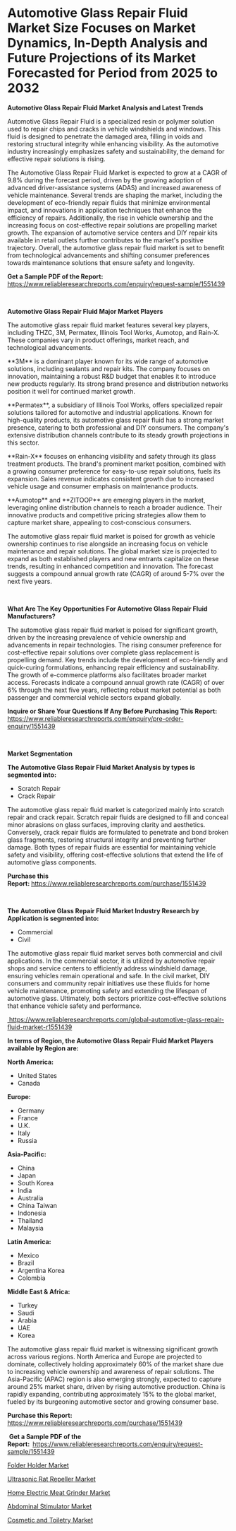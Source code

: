 <p><h1>Automotive Glass Repair Fluid Market Size Focuses on Market Dynamics, In-Depth Analysis and Future Projections of its Market Forecasted for Period from 2025 to 2032</h1></p><p><strong>Automotive Glass Repair Fluid Market Analysis and Latest Trends</strong></p>
<p><p>Automotive Glass Repair Fluid is a specialized resin or polymer solution used to repair chips and cracks in vehicle windshields and windows. This fluid is designed to penetrate the damaged area, filling in voids and restoring structural integrity while enhancing visibility. As the automotive industry increasingly emphasizes safety and sustainability, the demand for effective repair solutions is rising.</p><p>The Automotive Glass Repair Fluid Market is expected to grow at a CAGR of 9.8% during the forecast period, driven by the growing adoption of advanced driver-assistance systems (ADAS) and increased awareness of vehicle maintenance. Several trends are shaping the market, including the development of eco-friendly repair fluids that minimize environmental impact, and innovations in application techniques that enhance the efficiency of repairs. Additionally, the rise in vehicle ownership and the increasing focus on cost-effective repair solutions are propelling market growth. The expansion of automotive service centers and DIY repair kits available in retail outlets further contributes to the market's positive trajectory. Overall, the automotive glass repair fluid market is set to benefit from technological advancements and shifting consumer preferences towards maintenance solutions that ensure safety and longevity.</p></p>
<p><strong>Get a Sample PDF of the Report:&nbsp;</strong> <a href="https://www.reliableresearchreports.com/enquiry/request-sample/1551439?utm_campaign=40&utm_medium=2&utm_source=Github&utm_content=ia&utm_term=06022025&utm_id=automotive-glass-repair-fluid">https://www.reliableresearchreports.com/enquiry/request-sample/1551439</a></p>
<p>&nbsp;</p>
<p><strong>Automotive Glass Repair Fluid Major Market Players</strong></p>
<p><p>The automotive glass repair fluid market features several key players, including THZC, 3M, Permatex, Illinois Tool Works, Aumotop, and Rain-X. These companies vary in product offerings, market reach, and technological advancements.</p><p>**3M** is a dominant player known for its wide range of automotive solutions, including sealants and repair kits. The company focuses on innovation, maintaining a robust R&D budget that enables it to introduce new products regularly. Its strong brand presence and distribution networks position it well for continued market growth.</p><p>**Permatex**, a subsidiary of Illinois Tool Works, offers specialized repair solutions tailored for automotive and industrial applications. Known for high-quality products, its automotive glass repair fluid has a strong market presence, catering to both professional and DIY consumers. The company's extensive distribution channels contribute to its steady growth projections in this sector.</p><p>**Rain-X** focuses on enhancing visibility and safety through its glass treatment products. The brand's prominent market position, combined with a growing consumer preference for easy-to-use repair solutions, fuels its expansion. Sales revenue indicates consistent growth due to increased vehicle usage and consumer emphasis on maintenance products.</p><p>**Aumotop** and **ZITOOP** are emerging players in the market, leveraging online distribution channels to reach a broader audience. Their innovative products and competitive pricing strategies allow them to capture market share, appealing to cost-conscious consumers.</p><p>The automotive glass repair fluid market is poised for growth as vehicle ownership continues to rise alongside an increasing focus on vehicle maintenance and repair solutions. The global market size is projected to expand as both established players and new entrants capitalize on these trends, resulting in enhanced competition and innovation. The forecast suggests a compound annual growth rate (CAGR) of around 5-7% over the next five years.</p></p>
<p>&nbsp;</p>
<p><strong>What Are The Key Opportunities For Automotive Glass Repair Fluid Manufacturers?</strong></p>
<p><p>The automotive glass repair fluid market is poised for significant growth, driven by the increasing prevalence of vehicle ownership and advancements in repair technologies. The rising consumer preference for cost-effective repair solutions over complete glass replacement is propelling demand. Key trends include the development of eco-friendly and quick-curing formulations, enhancing repair efficiency and sustainability. The growth of e-commerce platforms also facilitates broader market access. Forecasts indicate a compound annual growth rate (CAGR) of over 6% through the next five years, reflecting robust market potential as both passenger and commercial vehicle sectors expand globally.</p></p>
<p><strong>Inquire or Share Your Questions If Any Before Purchasing This Report:</strong> <a href="https://www.reliableresearchreports.com/enquiry/pre-order-enquiry/1551439?utm_campaign=40&utm_medium=2&utm_source=Github&utm_content=ia&utm_term=06022025&utm_id=automotive-glass-repair-fluid">https://www.reliableresearchreports.com/enquiry/pre-order-enquiry/1551439</a></p>
<p>&nbsp;</p>
<p><strong>Market Segmentation</strong></p>
<p><strong>The Automotive Glass Repair Fluid Market Analysis by types is segmented into:</strong></p>
<p><ul><li>Scratch Repair</li><li>Crack Repair</li></ul></p>
<p><p>The automotive glass repair fluid market is categorized mainly into scratch repair and crack repair. Scratch repair fluids are designed to fill and conceal minor abrasions on glass surfaces, improving clarity and aesthetics. Conversely, crack repair fluids are formulated to penetrate and bond broken glass fragments, restoring structural integrity and preventing further damage. Both types of repair fluids are essential for maintaining vehicle safety and visibility, offering cost-effective solutions that extend the life of automotive glass components.</p></p>
<p><strong>Purchase this Report:&nbsp;</strong><a href="https://www.reliableresearchreports.com/purchase/1551439?utm_campaign=40&utm_medium=2&utm_source=Github&utm_content=ia&utm_term=06022025&utm_id=automotive-glass-repair-fluid">https://www.reliableresearchreports.com/purchase/1551439</a></p>
<p>&nbsp;</p>
<p><strong>The Automotive Glass Repair Fluid Market Industry Research by Application is segmented into:</strong></p>
<p><ul><li>Commercial</li><li>Civil</li></ul></p>
<p><p>The automotive glass repair fluid market serves both commercial and civil applications. In the commercial sector, it is utilized by automotive repair shops and service centers to efficiently address windshield damage, ensuring vehicles remain operational and safe. In the civil market, DIY consumers and community repair initiatives use these fluids for home vehicle maintenance, promoting safety and extending the lifespan of automotive glass. Ultimately, both sectors prioritize cost-effective solutions that enhance vehicle safety and performance.</p></p>
<p><a href="https://www.reliableresearchreports.com/global-automotive-glass-repair-fluid-market-r1551439?utm_campaign=40&utm_medium=2&utm_source=Github&utm_content=ia&utm_term=06022025&utm_id=automotive-glass-repair-fluid">&nbsp;https://www.reliableresearchreports.com/global-automotive-glass-repair-fluid-market-r1551439</a></p>
<p><strong>In terms of Region, the Automotive Glass Repair Fluid Market Players available by Region are:</strong></p>
<p>
    <p> <strong> North America: </strong>
        <ul>
            <li>United States</li>
            <li>Canada</li>
        </ul>
        </p> 
    <p> <strong> Europe: </strong>
        <ul>
            <li>Germany</li>
            <li>France</li>
            <li>U.K.</li>
            <li>Italy</li>
            <li>Russia</li>
        </ul>
        </p> 
    <p> <strong> Asia-Pacific: </strong>
        <ul>
            <li>China</li>
            <li>Japan</li>
            <li>South Korea</li>
            <li>India</li>
            <li>Australia</li>
            <li>China Taiwan</li>
            <li>Indonesia</li>
            <li>Thailand</li>
            <li>Malaysia</li>
        </ul>
        </p> 
    <p> <strong> Latin America: </strong>
        <ul>
            <li>Mexico</li>
            <li>Brazil</li>
            <li>Argentina Korea</li>
            <li>Colombia</li>
        </ul>
        </p> 
    <p> <strong> Middle East & Africa: </strong>
        <ul>
            <li>Turkey</li>
            <li>Saudi</li>
            <li>Arabia</li>
            <li>UAE</li>
            <li>Korea</li>
        </ul>
    </p>
    </p>
<p><p>The automotive glass repair fluid market is witnessing significant growth across various regions. North America and Europe are projected to dominate, collectively holding approximately 60% of the market share due to increasing vehicle ownership and awareness of repair solutions. The Asia-Pacific (APAC) region is also emerging strongly, expected to capture around 25% market share, driven by rising automotive production. China is rapidly expanding, contributing approximately 15% to the global market, fueled by its burgeoning automotive sector and growing consumer base.</p></p>
<p><strong>Purchase this Report: </strong><a href="https://www.reliableresearchreports.com/purchase/1551439?utm_campaign=40&utm_medium=2&utm_source=Github&utm_content=ia&utm_term=06022025&utm_id=automotive-glass-repair-fluid">https://www.reliableresearchreports.com/purchase/1551439</a></p>
<p>&nbsp;<strong>Get a Sample PDF of the Report:&nbsp;&nbsp;</strong><a href="https://www.reliableresearchreports.com/enquiry/request-sample/1551439?utm_campaign=40&utm_medium=2&utm_source=Github&utm_content=ia&utm_term=06022025&utm_id=automotive-glass-repair-fluid">https://www.reliableresearchreports.com/enquiry/request-sample/1551439</a></p>
<p><strong></strong></p>
<p><p><a href="https://github.com/saoutiguarro/Market-Research-Report-List-1/blob/main/folder-holder-market.md?utm_campaign=40&utm_medium=2&utm_source=Github&utm_content=ia&utm_term=06022025&utm_id=automotive-glass-repair-fluid">Folder Holder Market</a></p><p><a href="https://github.com/jenithschijf/Market-Research-Report-List-1/blob/main/ultrasonic-rat-repeller-market.md?utm_campaign=40&utm_medium=2&utm_source=Github&utm_content=ia&utm_term=06022025&utm_id=automotive-glass-repair-fluid">Ultrasonic Rat Repeller Market</a></p><p><a href="https://github.com/saroarmaicky/Market-Research-Report-List-1/blob/main/home-electric-meat-grinder-market.md?utm_campaign=40&utm_medium=2&utm_source=Github&utm_content=ia&utm_term=06022025&utm_id=automotive-glass-repair-fluid">Home Electric Meat Grinder Market</a></p><p><a href="https://github.com/voigttyagi/Market-Research-Report-List-1/blob/main/abdominal-stimulator-market.md?utm_campaign=40&utm_medium=2&utm_source=Github&utm_content=ia&utm_term=06022025&utm_id=automotive-glass-repair-fluid">Abdominal Stimulator Market</a></p><p><a href="https://github.com/giblydirani3/Market-Research-Report-List-1/blob/main/cosmetic-and-toiletry-market.md?utm_campaign=40&utm_medium=2&utm_source=Github&utm_content=ia&utm_term=06022025&utm_id=automotive-glass-repair-fluid">Cosmetic and Toiletry Market</a></p></p>